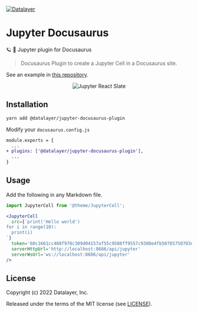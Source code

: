 [![Datalayer](https://assets.datalayer.design/datalayer-25.svg)](https://datalayer.io)

# Jupyter Docusaurus

🪐 🦕 Jupyter plugin for Docusaurus

> Docusaurus Plugin to create a Jupyter Cell in a Docusaurus site.

See an example in [this repository](https://github.com/datalayer/jupyter-examples/tree/main/docusaurus).

<div align="center" style="text-align: center">
  <img alt="Jupyter React Slate" src="https://datalayer-jupyter-examples.s3.amazonaws.com/jupyter-react-docusaurus.png" />
</div>

## Installation

```sh
yarn add @datalayer/jupyter-docusaurus-plugin
```

Modify your `docusaurus.config.js`

```diff
module.exports = {
  ...
+ plugins: ['@datalayer/jupyter-docusaurus-plugin'],
  ...
}
```

## Usage

Add the following in any Markdown file.

```jsx
import JupyterCell from '@theme/JupyterCell';

<JupyterCell 
  src={`print('Hello world')
for i in range(10):
  print(i)
`}
  token='60c1661cc408f978c309d04157af55c9588ff9557c9380e4fb50785750703da6'
  serverHttpUrl='http://localhost:8686/api/jupyter'
  serverWsUrl='ws://localhost:8686/api/jupyter'
/>
```

## License

Copyright (c) 2022 Datalayer, Inc.

Released under the terms of the MIT license (see [LICENSE](./LICENSE)).

